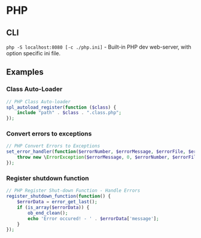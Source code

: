 # PHP

## CLI

`php -S localhost:8080 [-c ./php.ini]` - Built-in PHP dev web-server, with option specific ini file.

## Examples

### Class Auto-Loader
```php
// PHP Class Auto-loader
spl_autoload_register(function ($class) {
	include "path" . $class . ".class.php";
});
```

### Convert errors to exceptions
```php
// PHP Convert Errors to Exceptions
set_error_handler(function($errorNumber, $errorMessage, $errorFile, $errorLine) {
    throw new \ErrorException($errorMessage, 0, $errorNumber, $errorFile, $errorLine);
});
```

### Register shutdown function
```php
// PHP Register Shut-down Function - Handle Errors
register_shutdown_function(function() {
    $errorData = error_get_last();
    if (is_array($errorData)) {
        ob_end_clean();
        echo 'Error occured! - ' . $errorData['message'];
    }
});
```